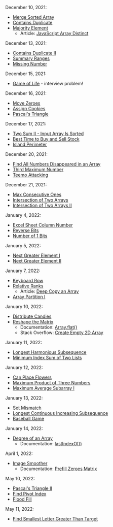 December 10, 2021:
* [Merge Sorted Array](https://leetcode.com/problems/merge-sorted-array/)
* [Contains Duplicate](https://leetcode.com/problems/contains-duplicate/)
* [Majority Element](https://leetcode.com/problems/majority-element/)
    * Article: [JavaScript Array Distinct](https://codeburst.io/javascript-array-distinct-5edc93501dc4)

December 13, 2021:
* [Contains Duplicate II](https://leetcode.com/problems/contains-duplicate-ii/)
* [Summary Ranges](https://leetcode.com/problems/summary-ranges/)
* [Missing Number](https://leetcode.com/problems/missing-number/)

December 15, 2021:
* [Game of Life](https://leetcode.com/problems/game-of-life/) - interview problem!

December 16, 2021:
* [Move Zeroes](https://leetcode.com/problems/move-zeroes)
* [Assign Cookies](https://leetcode.com/problems/assign-cookies/)
* [Pascal's Triangle](https://leetcode.com/problems/pascals-triangle/)

December 17, 2021:
* [Two Sum II - Input Array Is Sorted](https://leetcode.com/problems/two-sum-ii-input-array-is-sorted/)
* [Best Time to Buy and Sell Stock](https://leetcode.com/problems/best-time-to-buy-and-sell-stock/)
* [Island Perimeter](https://leetcode.com/problems/island-perimeter/)

December 20, 2021:
* [Find All Numbers Disappeared in an Array](https://leetcode.com/problems/find-all-numbers-disappeared-in-an-array/)
* [Third Maximum Number](https://leetcode.com/problems/third-maximum-number/)
* [Teemo Attacking](https://leetcode.com/problems/teemo-attacking/)

December 21, 2021:
* [Max Consecutive Ones](https://leetcode.com/problems/max-consecutive-ones/)
* [Intersection of Two Arrays](https://leetcode.com/problems/intersection-of-two-arrays/)
* [Intersection of Two Arrays II](https://leetcode.com/problems/intersection-of-two-arrays-ii/)

January 4, 2022:
* [Excel Sheet Column Number](https://leetcode.com/problems/excel-sheet-column-number/)
* [Reverse Bits](https://leetcode.com/problems/reverse-bits/)
* [Number of 1 Bits](https://leetcode.com/problems/number-of-1-bits/)

January 5, 2022:
* [Next Greater Element I](https://leetcode.com/problems/next-greater-element-i/)
* [Next Greater Element II](https://leetcode.com/problems/next-greater-element-ii/)

January 7, 2022:
* [Keyboard Row](https://leetcode.com/problems/keyboard-row/)
* [Relative Ranks](https://leetcode.com/problems/relative-ranks/)
    * Article: [Deep Copy an Array](https://dev.to/samanthaming/how-to-deep-clone-an-array-in-javascript-3cig)
* [Array Partition I](https://leetcode.com/problems/array-partition-i/)

January 10, 2022:
* [Distribute Candies](https://leetcode.com/problems/distribute-candies/)
* [Reshape the Matrix](https://leetcode.com/problems/reshape-the-matrix/)
    * Documentation: [Array.flat()](https://developer.mozilla.org/en-US/docs/Web/JavaScript/Reference/Global_Objects/Array/flat)
    * Stack Overflow: [Create Empty 2D Array](https://stackoverflow.com/questions/16512182/how-to-create-empty-2d-array-in-javascript/38213067)

January 11, 2022:
* [Longest Harmonious Subsequence](https://leetcode.com/problems/longest-harmonious-subsequence/)
* [Minimum Index Sum of Two Lists](https://leetcode.com/problems/minimum-index-sum-of-two-lists/)

January 12, 2022:
* [Can Place Flowers](https://leetcode.com/problems/can-place-flowers/)
* [Maximum Product of Three Numbers](https://leetcode.com/problems/maximum-product-of-three-numbers/)
* [Maximum Average Subarray I](https://leetcode.com/problems/maximum-average-subarray-i/)

January 13, 2022:
* [Set Mismatch](https://leetcode.com/problems/set-mismatch/)
* [Longest Continuous Increasing Subsequence](https://leetcode.com/problems/longest-continuous-increasing-subsequence/)
* [Baseball Game](https://leetcode.com/problems/baseball-game/)

January 14, 2022:
* [Degree of an Array](https://leetcode.com/problems/degree-of-an-array/)
    * Documentation: [lastIndexOf()](https://developer.mozilla.org/en-US/docs/Web/JavaScript/Reference/Global_Objects/Array/lastIndexOf)

April 1, 2022:
* [Image Smoother](https://leetcode.com/problems/image-smoother/)
    * Documentation: [Prefill Zeroes Matrix](https://stackoverflow.com/questions/3689903/how-to-create-a-2d-array-of-zeroes-in-javascript)

May 10, 2022:
* [Pascal's Triangle II](https://leetcode.com/problems/pascals-triangle-ii/)
* [Find Pivot Index](https://leetcode.com/problems/find-pivot-index/)
* [Flood Fill](https://leetcode.com/problems/flood-fill/)

May 11, 2022:
* [Find Smallest Letter Greater Than Target](https://leetcode.com/problems/find-smallest-letter-greater-than-target/)
